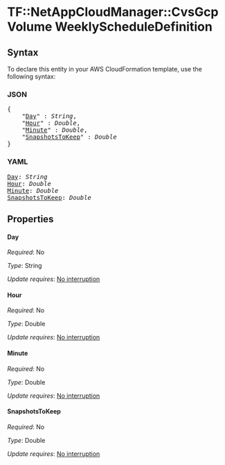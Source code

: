 # TF::NetAppCloudManager::CvsGcpVolume WeeklyScheduleDefinition

## Syntax

To declare this entity in your AWS CloudFormation template, use the following syntax:

### JSON

<pre>
{
    "<a href="#day" title="Day">Day</a>" : <i>String</i>,
    "<a href="#hour" title="Hour">Hour</a>" : <i>Double</i>,
    "<a href="#minute" title="Minute">Minute</a>" : <i>Double</i>,
    "<a href="#snapshotstokeep" title="SnapshotsToKeep">SnapshotsToKeep</a>" : <i>Double</i>
}
</pre>

### YAML

<pre>
<a href="#day" title="Day">Day</a>: <i>String</i>
<a href="#hour" title="Hour">Hour</a>: <i>Double</i>
<a href="#minute" title="Minute">Minute</a>: <i>Double</i>
<a href="#snapshotstokeep" title="SnapshotsToKeep">SnapshotsToKeep</a>: <i>Double</i>
</pre>

## Properties

#### Day

_Required_: No

_Type_: String

_Update requires_: [No interruption](https://docs.aws.amazon.com/AWSCloudFormation/latest/UserGuide/using-cfn-updating-stacks-update-behaviors.html#update-no-interrupt)

#### Hour

_Required_: No

_Type_: Double

_Update requires_: [No interruption](https://docs.aws.amazon.com/AWSCloudFormation/latest/UserGuide/using-cfn-updating-stacks-update-behaviors.html#update-no-interrupt)

#### Minute

_Required_: No

_Type_: Double

_Update requires_: [No interruption](https://docs.aws.amazon.com/AWSCloudFormation/latest/UserGuide/using-cfn-updating-stacks-update-behaviors.html#update-no-interrupt)

#### SnapshotsToKeep

_Required_: No

_Type_: Double

_Update requires_: [No interruption](https://docs.aws.amazon.com/AWSCloudFormation/latest/UserGuide/using-cfn-updating-stacks-update-behaviors.html#update-no-interrupt)

